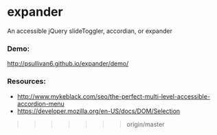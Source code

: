 expander
========

An accessible jQuery slideToggler, accordian, or expander

### Demo:
http://psullivan6.github.io/expander/demo/

### Resources:
- http://www.mykeblack.com/seo/the-perfect-multi-level-accessible-accordion-menu
- https://developer.mozilla.org/en-US/docs/DOM/Selection
>>>>>>> origin/master
